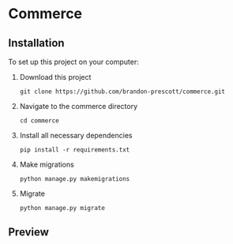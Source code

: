 # Commerce

## Installation
To set up this project on your computer:
1. Download this project
    ```
    git clone https://github.com/brandon-prescott/commerce.git
    ```
2. Navigate to the commerce directory
    ```
    cd commerce
    ```
3. Install all necessary dependencies
    ```
    pip install -r requirements.txt
    ```
4. Make migrations
    ```
    python manage.py makemigrations
    ```
5. Migrate
    ```
    python manage.py migrate
    ```
   
## Preview
